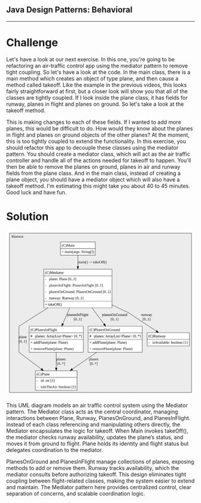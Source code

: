 ## Java Design Patterns: Behavioral

---

# Challenge
Let's have a look at our next exercise. In this one, you're going to be refactoring an air-traffic control app using the mediator pattern to remove tight coupling. So let's have a look at the code. In the main class, there is a main method which creates an object of type plane, and then cause a method called takeoff. Like the example in the previous videos, this looks fairly straightforward at first, but a closer look will show you that all of the classes are tightly coupled. If I look inside the plane class, it has fields for runway, planes in flight and planes on ground. So let's take a look at the takeoff method. 

This is making changes to each of these fields. If I wanted to add more planes, this would be difficult to do. How would they know about the planes in flight and planes on ground objects of the other planes? At the moment, this is too tightly coupled to extend the functionality. In this exercise, you should refactor this app to decouple these classes using the mediator pattern. You should create a mediator class, which will act as the air traffic controller and handle all of the actions needed for takeoff to happen. You'll then be able to remove the planes on ground, planes in air and runway fields from the plane class. And in the main class, instead of creating a plane object, you should have a mediator object which will also have a takeoff method. I'm estimating this might take you about 40 to 45 minutes. Good luck and have fun.

# Solution

![UML Diagram](src/main/resources/BehavioralDesignPattern-Mediator-Challenge.svg)

This UML diagram models an air traffic control system using the Mediator pattern. The Mediator class acts as the central coordinator, managing interactions between Plane, Runway, PlanesOnGround, and PlanesInFlight. Instead of each class referencing and manipulating others directly, the Mediator encapsulates the logic for takeoff. When Main invokes takeOff(), the mediator checks runway availability, updates the plane’s status, and moves it from ground to flight. Plane holds its identity and flight status but delegates coordination to the mediator.

PlanesOnGround and PlanesInFlight manage collections of planes, exposing methods to add or remove them. Runway tracks availability, which the mediator consults before authorizing takeoff. This design eliminates tight coupling between flight-related classes, making the system easier to extend and maintain. The Mediator pattern here provides centralized control, clear separation of concerns, and scalable coordination logic.
